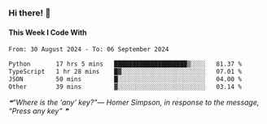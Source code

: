 ### Hi there! 👋

#### This Week I Code With
<!--START_SECTION:waka-->

```txt
From: 30 August 2024 - To: 06 September 2024

Python       17 hrs 5 mins   ████████████████████▒░░░░   81.37 %
TypeScript   1 hr 28 mins    █▓░░░░░░░░░░░░░░░░░░░░░░░   07.01 %
JSON         50 mins         █░░░░░░░░░░░░░░░░░░░░░░░░   04.00 %
Other        39 mins         ▓░░░░░░░░░░░░░░░░░░░░░░░░   03.14 %
```

<!--END_SECTION:waka-->

<!--STARTS_HERE_QUOTE_README-->
<i>❝“Where is the ‘any’ key?”— Homer Simpson, in response to the message, “Press any key”   ❞</i>
<!--ENDS_HERE_QUOTE_README-->
